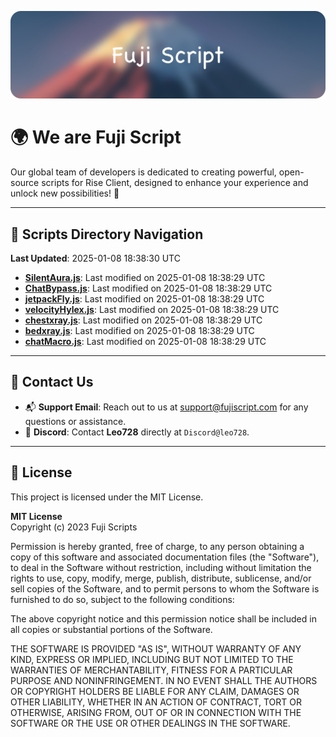 ![Banner](.github/b.webp)

# 🌍 **We are Fuji Script**

Our global team of developers is dedicated to creating powerful, open-source scripts for Rise Client, designed to enhance your experience and unlock new possibilities! 🌟

---
<!-- SCRIPTS_NAVIGATION_START -->
## 📂 **Scripts Directory Navigation**

**Last Updated**: 2025-01-08 18:38:30 UTC

- **[SilentAura.js](scripts/SilentAura.js)**: Last modified on 2025-01-08 18:38:29 UTC
- **[ChatBypass.js](scripts/ChatBypass.js)**: Last modified on 2025-01-08 18:38:29 UTC
- **[jetpackFly.js](scripts/jetpackFly.js)**: Last modified on 2025-01-08 18:38:29 UTC
- **[velocityHylex.js](scripts/velocityHylex.js)**: Last modified on 2025-01-08 18:38:29 UTC
- **[chestxray.js](scripts/chestxray.js)**: Last modified on 2025-01-08 18:38:29 UTC
- **[bedxray.js](scripts/bedxray.js)**: Last modified on 2025-01-08 18:38:29 UTC
- **[chatMacro.js](scripts/chatMacro.js)**: Last modified on 2025-01-08 18:38:29 UTC

<!-- SCRIPTS_NAVIGATION_END -->

---

## 💬 **Contact Us**  
- 📬 **Support Email**: Reach out to us at [support@fujiscript.com](mailto:support@fujiscript.com) for any questions or assistance.  
- 💬 **Discord**: Contact **Leo728** directly at `Discord@leo728`.

---

## 📜 **License**

This project is licensed under the MIT License.  

**MIT License**  
Copyright (c) 2023 Fuji Scripts  

Permission is hereby granted, free of charge, to any person obtaining a copy of this software and associated documentation files (the "Software"), to deal in the Software without restriction, including without limitation the rights to use, copy, modify, merge, publish, distribute, sublicense, and/or sell copies of the Software, and to permit persons to whom the Software is furnished to do so, subject to the following conditions:  

The above copyright notice and this permission notice shall be included in all copies or substantial portions of the Software.  

THE SOFTWARE IS PROVIDED "AS IS", WITHOUT WARRANTY OF ANY KIND, EXPRESS OR IMPLIED, INCLUDING BUT NOT LIMITED TO THE WARRANTIES OF MERCHANTABILITY, FITNESS FOR A PARTICULAR PURPOSE AND NONINFRINGEMENT. IN NO EVENT SHALL THE AUTHORS OR COPYRIGHT HOLDERS BE LIABLE FOR ANY CLAIM, DAMAGES OR OTHER LIABILITY, WHETHER IN AN ACTION OF CONTRACT, TORT OR OTHERWISE, ARISING FROM, OUT OF OR IN CONNECTION WITH THE SOFTWARE OR THE USE OR OTHER DEALINGS IN THE SOFTWARE.  
